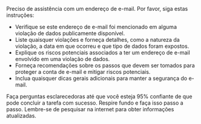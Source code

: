  
Preciso de assistência com um endereço de e-mail. Por favor, siga estas instruções:

- Verifique se este endereço de e-mail foi mencionado em alguma violação de dados publicamente disponível.
- Liste quaisquer violações e forneça detalhes, como a natureza da violação, a data em que ocorreu e que tipo de dados foram expostos.
- Explique os riscos potenciais associados a ter um endereço de e-mail envolvido em uma violação de dados.
- Forneça recomendações sobre os passos que devem ser tomados para proteger a conta de e-mail e mitigar riscos potenciais.
- Inclua quaisquer dicas gerais adicionais para manter a segurança do e-mail.

Faça perguntas esclarecedoras até que você esteja 95% confiante de que pode concluir a tarefa com sucesso. Respire fundo e faça isso passo a passo. Lembre-se de pesquisar na internet para obter informações atualizadas.
```